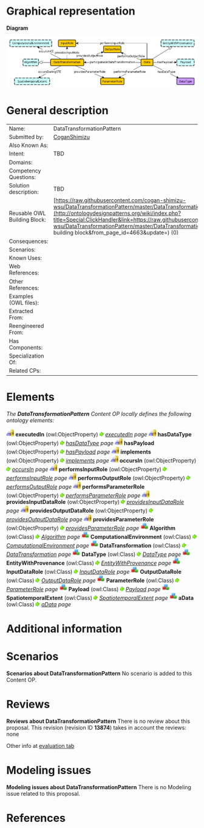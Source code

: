 #  Graphical representation


__Diagram__




[![Image:DataTransformation.jpg](./DataTransformation.jpg)](../Image/DataTransformation.jpg.md "Image:DataTransformation.jpg")




#  General description




|  |  |
| --- | --- |
|  Name: |  DataTransformationPattern |
|  Submitted by: | [CoganShimizu](../User/CoganShimizu.md "User:CoganShimizu") |
|  Also Known As: |  |
|  Intent: |  TBD |
|  Domains: |  |
|  Competency Questions: |  |
|  Solution description: |  TBD |
|  Reusable OWL Building Block: | [https://raw.githubusercontent.com/cogan-shimizu-wsu/DataTransformationPattern/master/DataTransformationPattern.owl](http://ontologydesignpatterns.org/wiki/index.php?title=Special:ClickHandler&link=https://raw.githubusercontent.com/cogan-shimizu-wsu/DataTransformationPattern/master/DataTransformationPattern.owl&message=OWL building block&from_page_id=4663&update=) (0) |
|  Consequences: |  |
|  Scenarios: |  |
|  Known Uses: |  |
|  Web References: |  |
|  Other References: |  |
|  Examples (OWL files): |  |
|  Extracted From: |  |
|  Reengineered From: |  |
|  Has Components: |  |
|  Specialization Of: |  |
|  Related CPs: |  |


  




#  Elements


_The __DataTransformationPattern__ Content OP locally defines the following ontology elements:_



[![ObjectProperty](./20px-ObjectProperty.gif)](../Image/ObjectProperty.gif.md "ObjectProperty") __executedIn__ (owl:ObjectProperty) 
 [![](./11px-ArrowRight.gif)](../Image/ArrowRight.gif.md "ArrowRight.gif") _[executedIn](./DataTransformationPattern/executedIn.md "Submissions:DataTransformationPattern/executedIn") page_
[![ObjectProperty](./20px-ObjectProperty.gif)](../Image/ObjectProperty.gif.md "ObjectProperty") __hasDataType__ (owl:ObjectProperty) 
 [![](./11px-ArrowRight.gif)](../Image/ArrowRight.gif.md "ArrowRight.gif") _[hasDataType](./DataTransformationPattern/hasDataType.md "Submissions:DataTransformationPattern/hasDataType") page_
[![ObjectProperty](./20px-ObjectProperty.gif)](../Image/ObjectProperty.gif.md "ObjectProperty") __hasPayload__ (owl:ObjectProperty) 
 [![](./11px-ArrowRight.gif)](../Image/ArrowRight.gif.md "ArrowRight.gif") _[hasPayload](./DataTransformationPattern/hasPayload.md "Submissions:DataTransformationPattern/hasPayload") page_
[![ObjectProperty](./20px-ObjectProperty.gif)](../Image/ObjectProperty.gif.md "ObjectProperty") __implements__ (owl:ObjectProperty) 
 [![](./11px-ArrowRight.gif)](../Image/ArrowRight.gif.md "ArrowRight.gif") _[implements](./DataTransformationPattern/implements.md "Submissions:DataTransformationPattern/implements") page_
[![ObjectProperty](./20px-ObjectProperty.gif)](../Image/ObjectProperty.gif.md "ObjectProperty") __occursIn__ (owl:ObjectProperty) 
 [![](./11px-ArrowRight.gif)](../Image/ArrowRight.gif.md "ArrowRight.gif") _[occursIn](./DataTransformationPattern/occursIn.md "Submissions:DataTransformationPattern/occursIn") page_
[![ObjectProperty](./20px-ObjectProperty.gif)](../Image/ObjectProperty.gif.md "ObjectProperty") __performsInputRole__ (owl:ObjectProperty) 
 [![](./11px-ArrowRight.gif)](../Image/ArrowRight.gif.md "ArrowRight.gif") _[performsInputRole](./DataTransformationPattern/performsInputRole.md "Submissions:DataTransformationPattern/performsInputRole") page_
[![ObjectProperty](./20px-ObjectProperty.gif)](../Image/ObjectProperty.gif.md "ObjectProperty") __performsOutputRole__ (owl:ObjectProperty) 
 [![](./11px-ArrowRight.gif)](../Image/ArrowRight.gif.md "ArrowRight.gif") _[performsOutputRole](./DataTransformationPattern/performsOutputRole.md "Submissions:DataTransformationPattern/performsOutputRole") page_
[![ObjectProperty](./20px-ObjectProperty.gif)](../Image/ObjectProperty.gif.md "ObjectProperty") __performsParameterRole__ (owl:ObjectProperty) 
 [![](./11px-ArrowRight.gif)](../Image/ArrowRight.gif.md "ArrowRight.gif") _[performsParameterRole](./DataTransformationPattern/performsParameterRole.md "Submissions:DataTransformationPattern/performsParameterRole") page_
[![ObjectProperty](./20px-ObjectProperty.gif)](../Image/ObjectProperty.gif.md "ObjectProperty") __providesInputDataRole__ (owl:ObjectProperty) 
 [![](./11px-ArrowRight.gif)](../Image/ArrowRight.gif.md "ArrowRight.gif") _[providesInputDataRole](./DataTransformationPattern/providesInputDataRole.md "Submissions:DataTransformationPattern/providesInputDataRole") page_
[![ObjectProperty](./20px-ObjectProperty.gif)](../Image/ObjectProperty.gif.md "ObjectProperty") __providesOutputDataRole__ (owl:ObjectProperty) 
 [![](./11px-ArrowRight.gif)](../Image/ArrowRight.gif.md "ArrowRight.gif") _[providesOutputDataRole](./DataTransformationPattern/providesOutputDataRole.md "Submissions:DataTransformationPattern/providesOutputDataRole") page_
[![ObjectProperty](./20px-ObjectProperty.gif)](../Image/ObjectProperty.gif.md "ObjectProperty") __providesParameterRole__ (owl:ObjectProperty) 
 [![](./11px-ArrowRight.gif)](../Image/ArrowRight.gif.md "ArrowRight.gif") _[providesParameterRole](./DataTransformationPattern/providesParameterRole.md "Submissions:DataTransformationPattern/providesParameterRole") page_
[![Class](./20px-Class.gif)](../Image/Class.gif.md "Class") __Algorithm__ (owl:Class) 
 [![](./11px-ArrowRight.gif)](../Image/ArrowRight.gif.md "ArrowRight.gif") _[Algorithm](./DataTransformationPattern/Algorithm.md "Submissions:DataTransformationPattern/Algorithm") page_
[![Class](./20px-Class.gif)](../Image/Class.gif.md "Class") __ComputationalEnvironment__ (owl:Class) 
 [![](./11px-ArrowRight.gif)](../Image/ArrowRight.gif.md "ArrowRight.gif") _[ComputationalEnvironment](../ComputationalEnvironment/ComputationalEnvironment.md "Submissions:DataTransformationPattern/ComputationalEnvironment") page_
[![Class](./20px-Class.gif)](../Image/Class.gif.md "Class") __DataTransformation__ (owl:Class) 
 [![](./11px-ArrowRight.gif)](../Image/ArrowRight.gif.md "ArrowRight.gif") _[DataTransformation](./DataTransformationPattern/DataTransformation.md "Submissions:DataTransformationPattern/DataTransformation") page_
[![Class](./20px-Class.gif)](../Image/Class.gif.md "Class") __DataType__ (owl:Class) 
 [![](./11px-ArrowRight.gif)](../Image/ArrowRight.gif.md "ArrowRight.gif") _[DataType](./DataTransformationPattern/DataType.md "Submissions:DataTransformationPattern/DataType") page_
[![Class](./20px-Class.gif)](../Image/Class.gif.md "Class") __EntityWithProvenance__ (owl:Class) 
 [![](./11px-ArrowRight.gif)](../Image/ArrowRight.gif.md "ArrowRight.gif") _[EntityWithProvenance](./DataTransformationPattern/EntityWithProvenance.md "Submissions:DataTransformationPattern/EntityWithProvenance") page_
[![Class](./20px-Class.gif)](../Image/Class.gif.md "Class") __InputDataRole__ (owl:Class) 
 [![](./11px-ArrowRight.gif)](../Image/ArrowRight.gif.md "ArrowRight.gif") _[InputDataRole](./DataTransformationPattern/InputDataRole.md "Submissions:DataTransformationPattern/InputDataRole") page_
[![Class](./20px-Class.gif)](../Image/Class.gif.md "Class") __OutputDataRole__ (owl:Class) 
 [![](./11px-ArrowRight.gif)](../Image/ArrowRight.gif.md "ArrowRight.gif") _[OutputDataRole](./DataTransformationPattern/OutputDataRole.md "Submissions:DataTransformationPattern/OutputDataRole") page_
[![Class](./20px-Class.gif)](../Image/Class.gif.md "Class") __ParameterRole__ (owl:Class) 
 [![](./11px-ArrowRight.gif)](../Image/ArrowRight.gif.md "ArrowRight.gif") _[ParameterRole](./DataTransformationPattern/ParameterRole.md "Submissions:DataTransformationPattern/ParameterRole") page_
[![Class](./20px-Class.gif)](../Image/Class.gif.md "Class") __Payload__ (owl:Class) 
 [![](./11px-ArrowRight.gif)](../Image/ArrowRight.gif.md "ArrowRight.gif") _[Payload](./DataTransformationPattern/hasPayload.md "Submissions:DataTransformationPattern/Payload") page_
[![Class](./20px-Class.gif)](../Image/Class.gif.md "Class") __SpatiotemporalExtent__ (owl:Class) 
 [![](./11px-ArrowRight.gif)](../Image/ArrowRight.gif.md "ArrowRight.gif") _[SpatiotemporalExtent](./DataTransformationPattern/SpatiotemporalExtent.md "Submissions:DataTransformationPattern/SpatiotemporalExtent") page_
[![Class](./20px-Class.gif)](../Image/Class.gif.md "Class") __aData__ (owl:Class) 
 [![](./11px-ArrowRight.gif)](../Image/ArrowRight.gif.md "ArrowRight.gif") _[aData](./DataTransformationPattern/aData.md "Submissions:DataTransformationPattern/aData") page_
#  Additional information


#  Scenarios



__Scenarios about DataTransformationPattern__
No scenario is added to this Content OP.




#  Reviews



__Reviews about DataTransformationPattern__
There is no review about this proposal.
This revision (revision ID __13874__) takes in account the reviews: none


Other info at [evaluation tab](http://ontologydesignpatterns.org/wiki/index.php?title=Submissions:DataTransformationPattern&action=evaluation "http://ontologydesignpatterns.org/wiki/index.php?title=Submissions:DataTransformationPattern&action=evaluation")




  




#  Modeling issues



__Modeling issues about DataTransformationPattern__
There is no Modeling issue related to this proposal.




  




#  References
